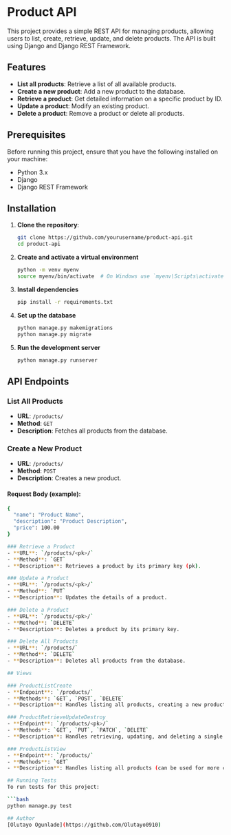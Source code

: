 # Product API

This project provides a simple REST API for managing products, allowing users to list, create, retrieve, update, and delete products. The API is built using Django and Django REST Framework.

## Features

- **List all products**: Retrieve a list of all available products.
- **Create a new product**: Add a new product to the database.
- **Retrieve a product**: Get detailed information on a specific product by ID.
- **Update a product**: Modify an existing product.
- **Delete a product**: Remove a product or delete all products.

## Prerequisites

Before running this project, ensure that you have the following installed on your machine:

- Python 3.x
- Django
- Django REST Framework

## Installation

1. **Clone the repository**:

   ```bash
   git clone https://github.com/yourusername/product-api.git
   cd product-api

2. **Create and activate a virtual environment**
    ```bash
    python -m venv myenv
    source myenv/bin/activate  # On Windows use `myenv\Scripts\activate`

3. **Install dependencies**
    ```bash
    pip install -r requirements.txt

4. **Set up the database**
    ```bash
    python manage.py makemigrations
    python manage.py migrate

5. **Run the development server**
    ```bash
    python manage.py runserver

## API Endpoints

### List All Products
- **URL**: `/products/`
- **Method**: `GET`
- **Description**: Fetches all products from the database.

### Create a New Product
- **URL**: `/products/`
- **Method**: `POST`
- **Description**: Creates a new product.

#### Request Body (example):
```bash
{
  "name": "Product Name",
  "description": "Product Description",
  "price": 100.00
}

### Retrieve a Product
- **URL**: `/products/<pk>/`
- **Method**: `GET`
- **Description**: Retrieves a product by its primary key (pk).

### Update a Product
- **URL**: `/products/<pk>/`
- **Method**: `PUT`
- **Description**: Updates the details of a product.

### Delete a Product
- **URL**: `/products/<pk>/`
- **Method**: `DELETE`
- **Description**: Deletes a product by its primary key.

### Delete All Products
- **URL**: `/products/`
- **Method**: `DELETE`
- **Description**: Deletes all products from the database.

## Views

### ProductListCreate
- **Endpoint**: `/products/`
- **Methods**: `GET`, `POST`, `DELETE`
- **Description**: Handles listing all products, creating a new product, and deleting all products.

### ProductRetrieveUpdateDestroy
- **Endpoint**: `/products/<pk>/`
- **Methods**: `GET`, `PUT`, `PATCH`, `DELETE`
- **Description**: Handles retrieving, updating, and deleting a single product by its pk.

### ProductListView
- **Endpoint**: `/products/`
- **Methods**: `GET`
- **Description**: Handles listing all products (can be used for more customized list views).

## Running Tests
To run tests for this project:

```bash
python manage.py test

## Author
[Olutayo Ogunlade](https://github.com/Olutayo0910)

